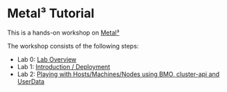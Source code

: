 # Metal³ Tutorial
This is a hands-on workshop on [Metal³](https://github.com/metal3-io/metal3-docs)

The workshop consists of the following steps:

- Lab 0: [Lab Overview](labs/lab000.md)
- Lab 1: [Introduction / Deployment](labs/lab001.md)
- Lab 2: [Playing with Hosts/Machines/Nodes using BMO, cluster-api and UserData](labs/lab002.md)
